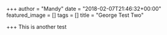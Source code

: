 +++
author = "Mandy"
date = "2018-02-07T21:46:32+00:00"
featured_image = []
tags = []
title = "George Test Two"

+++
This is another test